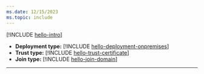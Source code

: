 ```yaml
---
ms.date: 12/15/2023
ms.topic: include
---
```


[!INCLUDE [hello-intro](hello-intro.md)]
- **Deployment type:** [!INCLUDE [hello-deployment-onpremises](hello-deployment-onpremises.md)]
- **Trust type:** [!INCLUDE [hello-trust-certificate](hello-trust-certificate.md)]
- **Join type:** [!INCLUDE [hello-join-domain](hello-join-domain.md)]
---